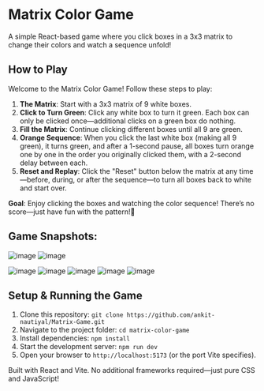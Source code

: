 # Matrix Color Game

A simple React-based game where you click boxes in a 3x3 matrix to change their colors and watch a sequence unfold!

## How to Play

Welcome to the Matrix Color Game! Follow these steps to play:

1. **The Matrix**: Start with a 3x3 matrix of 9 white boxes.
2. **Click to Turn Green**: Click any white box to turn it green. Each box can only be clicked once—additional clicks on a green box do nothing.
3. **Fill the Matrix**: Continue clicking different boxes until all 9 are green.
4. **Orange Sequence**: When you click the last white box (making all 9 green), it turns green, and after a 1-second pause, all boxes turn orange one by one in the order you originally clicked them, with a 2-second delay between each.
5. **Reset and Replay**: Click the "Reset" button below the matrix at any time—before, during, or after the sequence—to turn all boxes back to white and start over.

**Goal**: Enjoy clicking the boxes and watching the color sequence! There’s no score—just have fun with the pattern!🙂

## Game Snapshots:

![image](https://github.com/user-attachments/assets/f3579fe9-804e-42f7-a6fd-417f9aafd5ad)
![image](https://github.com/user-attachments/assets/65e18777-9638-4f6e-a730-24f7c91c2ab7)

![image](https://github.com/user-attachments/assets/588b806f-3f09-4c93-8544-f7c3ecbf1121)
![image](https://github.com/user-attachments/assets/7ad2f003-c3aa-43a9-83e4-21dc670c922b)
![image](https://github.com/user-attachments/assets/d166f515-f9d2-44f6-aef1-d21027187e6b)
![image](https://github.com/user-attachments/assets/68610984-951b-4a13-82c6-995985fe2dc5)
![image](https://github.com/user-attachments/assets/0b74a367-276a-477b-b5ae-fd90af87aa75)




## Setup & Running the Game

1. Clone this repository: `git clone https://github.com/ankit-nautiyal/Matrix-Game.git`
2. Navigate to the project folder: `cd matrix-color-game`
3. Install dependencies: `npm install`
4. Start the development server: `npm run dev`
5. Open your browser to `http://localhost:5173` (or the port Vite specifies).

Built with React and Vite. No additional frameworks required—just pure CSS and JavaScript!
